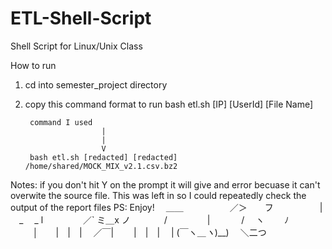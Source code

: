 # ETL-Shell-Script
Shell Script for Linux/Unix Class

How to run
1. cd into semester_project directory
2. copy this command format to run
        bash etl.sh [IP] [UserId] [File Name]

        command I used
                        |
                        |
                        V
        bash etl.sh [redacted] [redacted] /home/shared/MOCK_MIX_v2.1.csv.bz2


Notes: if you don't hit Y on the prompt it will give and error becuase it can't overwite the source file. 
This was left in so I could repeatedly check the output of the report files
PS: Enjoy!
⠀            ＿＿
　　　　　／＞　　フ
　　　　　| 　_　 _ l
　 　　　／` ミ＿x ノ
　　 　 /　　　 　 |
　　　 /　 ヽ　　 ﾉ
　 　 │　　|　|　|
　／￣|　　 |　|　|
　| (￣ヽ＿_ヽ_)__)
　＼二つ
